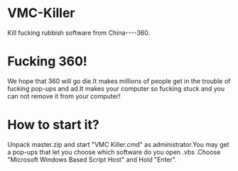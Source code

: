 # VMC-Killer
Kill fucking rubbish software from China----360.

# Fucking 360!
We hope that 360 will go die.It makes millions of people get in the trouble of fucking pop-ups and ad.It makes your computer so fucking stuck and you can not remove it from your computer!

# How to start it?
Unpack master.zip and start "VMC Killer.cmd" as administrator.You may get a pop-ups that let you choose which software do you open .vbs .Choose "Microsoft Windows Based Script Host" and Hold "Enter".
